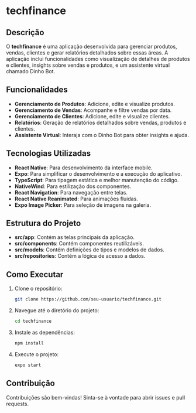 # techfinance
## Descrição

O **techfinance** é uma aplicação desenvolvida para gerenciar produtos, vendas, clientes e gerar relatórios detalhados sobre essas áreas. A aplicação inclui funcionalidades como visualização de detalhes de produtos e clientes, insights sobre vendas e produtos, e um assistente virtual chamado Dinho Bot.

## Funcionalidades

- **Gerenciamento de Produtos**: Adicione, edite e visualize produtos.
- **Gerenciamento de Vendas**: Acompanhe e filtre vendas por data.
- **Gerenciamento de Clientes**: Adicione, edite e visualize clientes.
- **Relatórios**: Geração de relatórios detalhados sobre vendas, produtos e clientes.
- **Assistente Virtual**: Interaja com o Dinho Bot para obter insights e ajuda.

## Tecnologias Utilizadas

- **React Native**: Para desenvolvimento da interface mobile.
- **Expo**: Para simplificar o desenvolvimento e a execução do aplicativo.
- **TypeScript**: Para tipagem estática e melhor manutenção do código.
- **NativeWind**: Para estilização dos componentes.
- **React Navigation**: Para navegação entre telas.
- **React Native Reanimated**: Para animações fluidas.
- **Expo Image Picker**: Para seleção de imagens na galeria.

## Estrutura do Projeto

- **src/app**: Contém as telas principais da aplicação.
- **src/components**: Contém componentes reutilizáveis.
- **src/models**: Contém definições de tipos e modelos de dados.
- **src/repositories**: Contém a lógica de acesso a dados.

## Como Executar

1. Clone o repositório:
    ```sh
    git clone https://github.com/seu-usuario/techfinance.git
    ```
2. Navegue até o diretório do projeto:
    ```sh
    cd techfinance
    ```
3. Instale as dependências:
    ```sh
    npm install
    ```
4. Execute o projeto:
    ```sh
    expo start
    ```

## Contribuição

Contribuições são bem-vindas! Sinta-se à vontade para abrir issues e pull requests.
